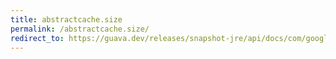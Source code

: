 ```yaml
---
title: abstractcache.size
permalink: /abstractcache.size/
redirect_to: https://guava.dev/releases/snapshot-jre/api/docs/com/google/common/cache/AbstractCache.html#size--
---
```

